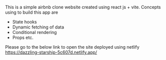 This is a simple airbnb clone website created using react js + vite. 
Concepts using to build this app are 
 * State hooks
 * Dynamic fetching of data
 * Conditional rendering
 * Props etc.

Please go to the below link to open the site deployed using netlify
https://dazzling-starship-5c607d.netlify.app/
